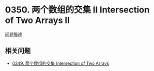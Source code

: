 # 0350. 两个数组的交集 II Intersection of Two Arrays II

[问题描述](../problems/0350.intersection-of-two-arrays-ii/content.html)

## 相关问题

- [0349. 两个数组的交集 Intersection of Two Arrays](../0349.intersection-of-two-arrays/index.md)
